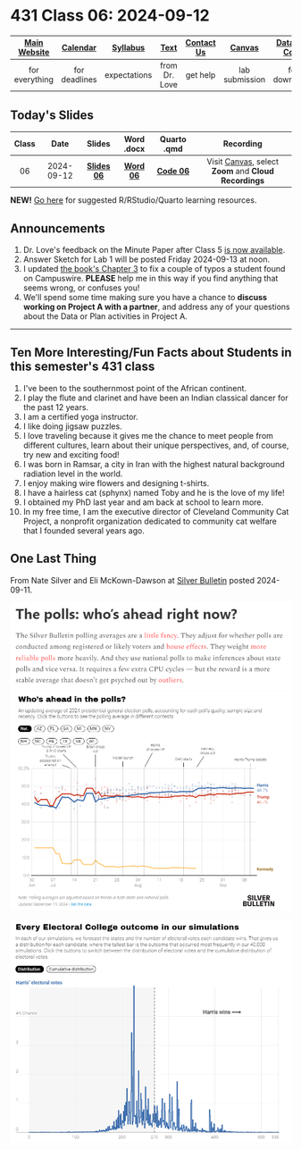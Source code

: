 # 431 Class 06: 2024-09-12

[Main Website](https://thomaselove.github.io/431-2024/) | [Calendar](https://thomaselove.github.io/431-2024/calendar.html) | [Syllabus](https://thomaselove.github.io/431-syllabus-2024/) | [Text](https://thomaselove.github.io/431-book/) | [Contact Us](https://thomaselove.github.io/431-2024/contact.html) | [Canvas](https://canvas.case.edu) | [Data and Code](https://github.com/THOMASELOVE/431-data)
:-----------: | :--------------: | :----------: | :---------: | :-------------: | :-----------: | :------------:
for everything | for deadlines | expectations | from Dr. Love | get help | lab submission | for downloads

## Today's Slides

Class | Date | Slides | Word .docx | Quarto .qmd | Recording
:---: | :--------: | :------: | :------: | :------: | :-------------:
06 | 2024-09-12 | **[Slides 06](https://thomaselove.github.io/431-slides-2024/class06.html)** | **[Word 06](https://thomaselove.github.io/431-slides-2024/class06w.docx)** | **[Code 06](https://github.com/THOMASELOVE/431-slides-2024/blob/main/class06.qmd)** | Visit [Canvas](https://canvas.case.edu/), select **Zoom** and **Cloud Recordings**

**NEW!** [Go here](https://thomaselove.github.io/431-2024/software.html#getting-better-at-r-rstudio-and-quarto) for suggested R/RStudio/Quarto learning resources.

## Announcements

1. Dr. Love's feedback on the Minute Paper after Class 5 [is now available](https://bit.ly/431-2024-min-05-feedback).
2. Answer Sketch for Lab 1 will be posted Friday 2024-09-13 at noon.
3. I updated [the book's Chapter 3](https://thomaselove.github.io/431-book/03_summary.html) to fix a couple of typos a student found on Campuswire. **PLEASE** help me in this way if you find anything that seems wrong, or confuses you!
4. We'll spend some time making sure you have a chance to **discuss working on Project A with a partner**, and address any of your questions about the Data or Plan activities in Project A.

-----------

## Ten More Interesting/Fun Facts about Students in this semester's 431 class

1. I've been to the southernmost point of the African continent.
2. I play the flute and clarinet and have been an Indian classical dancer for the past 12 years.
3. I am a certified yoga instructor.
4. I like doing jigsaw puzzles.
5. I love traveling because it gives me the chance to meet people from different cultures, learn about their unique perspectives, and, of course, try new and exciting food!
6. I was born in Ramsar, a city in Iran with the highest natural background radiation level in the world.
7. I enjoy making wire flowers and designing t-shirts.
8. I have a hairless cat (sphynx) named Toby and he is the love of my life!
9. I obtained my PhD last year and am back at school to learn more.
10. In my free time, I am the executive director of Cleveland Community Cat Project, a nonprofit organization dedicated to community cat welfare that I founded several years ago.

## One Last Thing

From Nate Silver and Eli McKown-Dawson at [Silver Bulletin](https://www.natesilver.net/) posted 2024-09-11.

![](setup_2024-09-11.png)
![](ahead_2024-09-11.png)

![](sims_2024-09-11.png)



